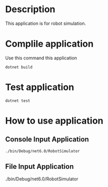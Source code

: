 ﻿# Description
This application is for robot simulation.

# Complile application
Use this command this application
```
dotnet build
```

# Test application

```
dotnet test
```


# How to use application
## Console Input Application
```
./bin/Debug/net6.0/RobotSimulator
```
## File Input Application
./bin/Debug/net6.0/RobotSimulator <filePath>